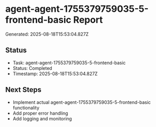 # agent-agent-1755379759035-5-frontend-basic Report

Generated: 2025-08-18T15:53:04.827Z

## Status
- Task: agent-agent-1755379759035-5-frontend-basic
- Status: Completed
- Timestamp: 2025-08-18T15:53:04.827Z

## Next Steps
- Implement actual agent-agent-1755379759035-5-frontend-basic functionality
- Add proper error handling
- Add logging and monitoring

